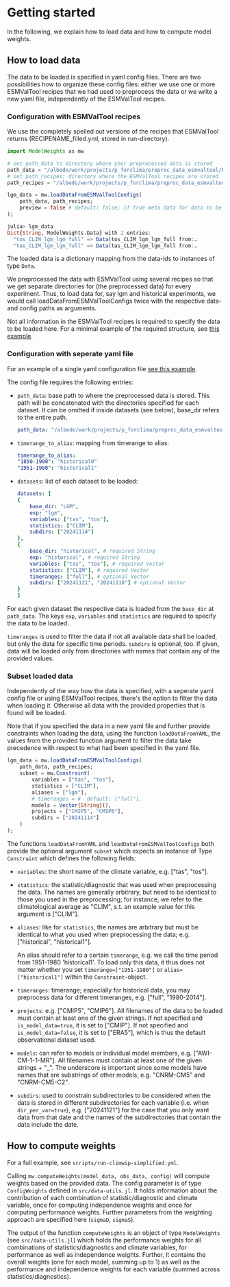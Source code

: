 # Getting started

In the following, we explain how to load data and how to compute model weights.

## How to load data

The data to be loaded is specified in yaml config files. There are two 
possibilities how to organize these config files: either we use one or more 
ESMValTool recipes that we had used to preprocess the data or we write a new 
yaml file, independently of the ESMValTool recipes.

### Configuration with ESMValTool recipes

We use the completely spelled out versions of the recipes that ESMValTool
returns (RECIPENAME_filled.yml, stored in run-directory).

````julia
import ModelWeights as mw

# set path_data to directory where your preprocessed data is stored
path_data = "/albedo/work/projects/p_forclima/preproc_data_esmvaltool/LGM";
# set path_recipes: directory where the ESMValTool recipes are stored 
path_recipes = "/albedo/work/projects/p_forclima/preproc_data_esmvaltool/configs-SimilarityWeights/esmvaltool-recipes/lgm-cmip5-cmip6";

lgm_data = mw.loadDataFromESMValToolConfigs(
    path_data, path_recipes;
    preview = false # default: false; if true meta data for data to be loaded is returned
);

julia> lgm_data
Dict{String, ModelWeights.Data} with 2 entries:
  "tos_CLIM_lgm_lgm_full" => Data(tos_CLIM_lgm_lgm_full from:…
  "tas_CLIM_lgm_lgm_full" => Data(tas_CLIM_lgm_lgm_full from:…
````
The loaded data is a dictionary mapping from the data-ids to instances of type `Data`. 

We preprocessed the data with ESMValTool using several recipes so that we get separate directories for (the preprocessed data) for every experiment. Thus, to load data for, say lgm and historical experiments, we would call loadDataFromESMValToolConfigs twice with the respective data- and config paths as arguments.

Not all information in the ESMValTool recipes is required to specify the data to be loaded here. For a minimal example of the required structure, see [this example](https://github.com/awi-esc/SimilarityWeights/blob/main/configs/examples/esmvaltool-recipes/mwe_esmvaltool_config.yml).

###  Configuration with seperate yaml file

For an example of a single yaml configuration file [see this example](https://github.com/awi-esc/SimilarityWeights/blob/main/configs/examples/example-lgm-historical.yml).

The config file requires the following entries: 

- `path_data`: base path to where the preprocessed data is stored. This path will be concatenated with the directories specified for each dataset. It can be omitted if inside datasets (see below), base_dir refers to the entire path.

    ```yaml
    path_data: "/albedo/work/projects/p_forclima/preproc_data_esmvaltool"
    ```

- `timerange_to_alias`: mapping from timerange to alias:

    ````yaml
    timerange_to_alias:
    "1850-1900": "historical0"
    "1951-1980": "historical1"
    ````

- `datasets`: list of each dataset to be loaded: 

    ````yaml
    datasets: [
    {
        base_dir: "LGM", 
        exp: "lgm", 
        variables: ["tas", "tos"], 
        statistics: ["CLIM"], 
        subdirs: ["20241114"]
    },
    {
        base_dir: "historical", # required String
        exp: "historical", # required String
        variables: ["tas", "tos"], # required Vector
        statistics: ["CLIM"], # required Vector
        timeranges: ["full"], # optional Vector
        subdirs: ["20241121", "20241118"] # optional Vector
    }
    ]
    ````

For each given dataset the respective data is loaded from the `base_dir` at
`path_data`. The keys `exp`, `variables` and `statistics` are required to 
specify the data to be loaded. 

`timeranges` is used to filter the data if not 
all available data shall be loaded, but only the data for specific time periods.
`subdirs` is optional, too. If given, data will be loaded only from directories
with names that contain any of the provided values. 



### Subset loaded data

Independently of the way how the data is specified, with a seperate yaml config 
file or using ESMValTool recipes, there's the option to filter the data when 
loading it. Otherwise all  data with the provided properties that is found will
be loaded.

Note that if you specified the data in a new yaml file and further provide 
constraints when loading the data, using the
function `loadDataFromYAML`, the values from the provided function argument 
to filter the data take precedence with respect to what had been specified in 
the yaml file. 


```julia
lgm_data = mw.loadDataFromESMValToolConfigs(
    path_data, path_recipes;
    subset = mw.Constraint(
        variables = ["tas", "tos"],
        statistics = ["CLIM"],
        aliases = ["lgm"],
        # timeranges = #  default: ["full"],
        models = Vector{String}(),
        projects = ["CMIP5", "CMIP6"],
        subdirs = ["20241114"]
    )
);
````

The functions `loadDataFromYAML` and `loadDataFromESMValToolConfigs` both 
provide the optional argument `subset` which expects an instance of Type 
`Constraint` which defines the following fields:

- `variables`: the short name of the climate variable, e.g. ["tas", "tos"].

- `statistics`: the statistic/diagnostic that was used when preprocessing the data. The names are generally arbitrary, but need to be identical to those you used in the preprocessing; for instance, we refer to the climatological average as "CLIM", s.t. an example value for this argument is ["CLIM"].

- `aliases`: like for `statistics`, the names are arbitrary but must be identical to what you used when preprocessing the data; e.g. ["historical", "historical1"].

    An alias should refer to a certain `timerange`, e.g. we call the time period from 1951-1980 'historical1'. To load only this data, it thus does not matter whether you set `timerange=["1951-1980"]` or `alias=["historical1"]` within the `Constraint`-object.

- `timeranges`: timerange; especially for historical data, you may preprocess data for different timeranges,  e.g. ["full", "1980-2014"]. 

- `projects`:  e.g. ["CMIP5", "CMIP6"]. All filenames of the data to be loaded must contain at least one of the given strings. If not specified and `is_model_data=true`, it is set to ["CMIP"]. If not specified and `is_model_data=false`, it is set to ["ERA5"], which is thus the default observational dataset used.

- `models`: can refer to models or individual model members, e.g. ["AWI-CM-1-1-MR"]. All filenames must contain at least one of the given strings + "_". The underscore is important since some models have names that are substrings of other models, e.g. "CNRM-CM5" and "CNRM-CM5-C2". 

- `subdirs`: used to constrain subdirectories to be considered when the data is stored in different subdirectories for each variable (i.e. when `dir_per_var=true`), e.g. ["20241121"] for the case that you only want data from that date and the names of the subdirectories that contain the data include the date.


## How to compute weights

For a full example, see `scripts/run-climwip-simplified.yml`.

Calling `mw.computeWeights(model_data, obs_data, config)` will compute weights based on the provided data.
The config parameter is of type `ConfigWeights` defined in `src/data-utils.jl`. It holds information about the contribution of each combination of statistic/diagnostic and climate variable, once for computing
independence weights and once for computing performance weights. Further parameters from the weighting approach are specified here (`sigmaD`, `sigmaS`). 

The output of the function `computeWeights` is an object of type `ModelWeights` (see `src/data-utils.jl`) which
holds the performance weights for all combinations of statistics/diagnostics and climate variables, for performance as well as independence weights. 
Further, it contains the overall weights (one for each model, summing up to 1) as well as the performance and independence weights 
for each variable (summed across statistics/diagnostics).
<!-- - `weights_variables:`: For each of 'performance' and 'independence' one value per climate variable considered. These values represent the weight of how much each climate variable influences the generalized distance of a model, which is computed by taking a weighted average across the distances with respect to different variables. Should sum up to 1.  -->

